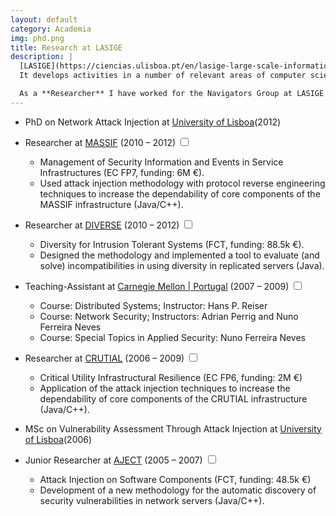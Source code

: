 ```yaml
---
layout: default
category: Academia
img: phd.png
title: Research at LASIGE
description: |
  [LASIGE](https://ciencias.ulisboa.pt/en/lasige-large-scale-informatics-systems-laboratory) is a research unit of the Department of Computer Science and Engineering (DI) of the University of Lisbon (ULisboa), Faculty of Sciences (FCUL).
  It develops activities in a number of relevant areas of computer science and engineering (CSE), including: Security and dependability (Navigators Group).

  As a **Researcher** I have worked for the Navigators Group at LASIGE on Network Security and Dependibility. I have over seven years of experience in pan-european research projects, and I am the author of several international research papers, patents in network performance monitoring and search relevancy, and two books on network attack injection.
---
```


<div class="highlight">
  <ul>
    <li>PhD on Network Attack Injection at <a href="https://https://www.ulisboa.pt/">University of Lisboa</a><span class="btn-xs">(2012)</span></li>
  </ul>
</div>

- Researcher at [MASSIF](http://www.massif-project.eu) <span class="btn-xs">(2010 – 2012)</span>
  <input type="checkbox" class="read-more-state" id="post-academia-1" />
  <label for="post-academia-1" class="btn-link btn-xs read-more-trigger"></label>
  <div class="read-more-target small">
    <ul>
      <li>Management of Security Information and Events in Service Infrastructures (EC FP7, funding: 6M &euro;).</li>
      <li>Used attack injection methodology with protocol reverse engineering techniques to increase the dependability of core components of the MASSIF infrastructure (Java/C++).</li>
    </ul>
  </div>

- Researcher at [DIVERSE](http://www.di.fc.ul.pt/~nuno/PROJECTS/DIVERSE/) <span class="btn-xs">(2010 – 2012)</span>
  <input type="checkbox" class="read-more-state" id="post-academia-2" />
  <label for="post-academia-2" class="btn-link btn-xs read-more-trigger"></label>
  <div class="read-more-target small">
    <ul>
      <li>Diversity for Intrusion Tolerant Systems (FCT, funding: 88.5k &euro;).</li>
      <li>Designed the methodology and implemented a tool to evaluate (and solve) incompatibilities in using diversity in replicated servers (Java).</li>
    </ul>
  </div>

- Teaching-Assistant at [Carnegie Mellon | Portugal](http://www.cmuportugal.org/) <span class="btn-xs">(2007 – 2009)</span>
  <input type="checkbox" class="read-more-state" id="post-academia-3" />
  <label for="post-academia-3" class="btn-link btn-xs read-more-trigger"></label>
  <div class="read-more-target small">
    <ul>
    <li>Course: Distributed Systems; Instructor: Hans P. Reiser</li>
    <li>Course: Network Security; Instructors: Adrian Perrig and Nuno Ferreira Neves</li>
    <li>Course: Special Topics in Applied Security: Nuno Ferreira Neves</li>
    </ul>
  </div>

- Researcher at [CRUTIAL](http://crutial.rse-web.it) <span class="btn-xs">(2006 – 2009)</span>
  <input type="checkbox" class="read-more-state" id="post-academia-4" />
  <label for="post-academia-4" class="btn-link btn-xs read-more-trigger"></label>
  <div class="read-more-target small">
    <ul>
      <li>Critical Utility Infrastructural Resilience (EC FP6, funding: 2M &euro;)</li>
      <li>Application of the attack injection techniques to increase the dependability of core components of the CRUTIAL infrastructure (Java/C++).</li>
    </ul>
  </div>

- MSc on Vulnerability Assessment Through Attack Injection at [University of Lisboa](https://https://www.ulisboa.pt/)<span class="btn-xs">(2006)</span>

- Junior Researcher at [AJECT](http://aject.di.fc.ul.pt) <span class="btn-xs">(2005 – 2007)</span>
  <input type="checkbox" class="read-more-state" id="post-academia-5" />
  <label for="post-academia-5" class="btn-link btn-xs read-more-trigger"></label>
  <div class="read-more-target small">
    <ul>
      <li>Attack Injection on Software Components (FCT, funding: 48.5k €)</li>
      <li>Development of a new methodology for the automatic discovery of security vulnerabilities in network servers (Java/C++).</li>
    </ul>
  </div>

